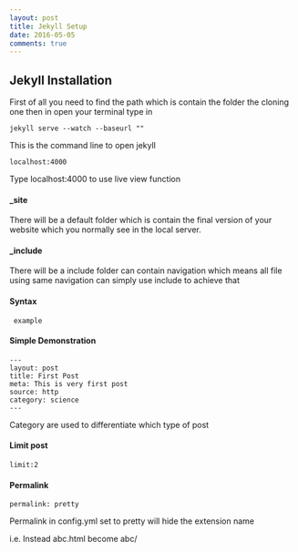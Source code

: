 ```yaml
---
layout: post
title: Jekyll Setup 
date: 2016-05-05
comments: true
---
```


## Jekyll Installation

First of all you need to find the path which is contain the folder the cloning one then in open your terminal type in

    jekyll serve --watch --baseurl ""
	
This is the command line to open jekyll

    localhost:4000
	
Type localhost:4000 to use live view function

#### _site

There will be a default folder which is contain the final version of your website which you normally see in the local server.

#### _include

There will be a include folder can contain navigation which means all file using same navigation can simply use include to achieve that 

#### Syntax

     example
	 
#### Simple Demonstration

    ---
	layout: post
	title: First Post
	meta: This is very first post
	source: http
	category: science
	---

Category are used to differentiate which type of post 

#### Limit post

    limit:2
	
#### Permalink

    permalink: pretty
	
Permalink in config.yml set to pretty will hide the extension name

i.e. Instead abc.html become abc/